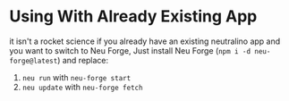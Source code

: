 # Using With Already Existing App
it isn't a rocket science if you already have an existing neutralino app and you want to switch to Neu Forge, Just install Neu Forge (`npm i -d neu-forge@latest`) and replace:

1. `neu run` with `neu-forge start`
2. `neu update` with `neu-forge fetch`
